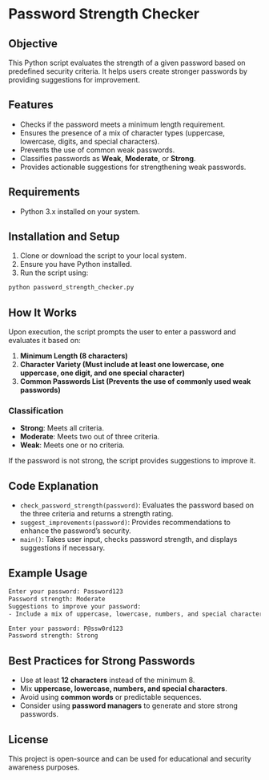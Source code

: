 # Password Strength Checker

## Objective
This Python script evaluates the strength of a given password based on predefined security criteria. It helps users create stronger passwords by providing suggestions for improvement.

## Features
- Checks if the password meets a minimum length requirement.
- Ensures the presence of a mix of character types (uppercase, lowercase, digits, and special characters).
- Prevents the use of common weak passwords.
- Classifies passwords as **Weak**, **Moderate**, or **Strong**.
- Provides actionable suggestions for strengthening weak passwords.

## Requirements
- Python 3.x installed on your system.

## Installation and Setup
1. Clone or download the script to your local system.
2. Ensure you have Python installed.
3. Run the script using:
```sh
python password_strength_checker.py
```

## How It Works
Upon execution, the script prompts the user to enter a password and evaluates it based on:
1. **Minimum Length (8 characters)**
2. **Character Variety (Must include at least one lowercase, one uppercase, one digit, and one special character)**
3. **Common Passwords List (Prevents the use of commonly used weak passwords)**

### Classification
- **Strong**: Meets all criteria.
- **Moderate**: Meets two out of three criteria.
- **Weak**: Meets one or no criteria.

If the password is not strong, the script provides suggestions to improve it.

## Code Explanation
- `check_password_strength(password)`: Evaluates the password based on the three criteria and returns a strength rating.
- `suggest_improvements(password)`: Provides recommendations to enhance the password’s security.
- `main()`: Takes user input, checks password strength, and displays suggestions if necessary.

## Example Usage
```sh
Enter your password: Password123
Password strength: Moderate
Suggestions to improve your password:
- Include a mix of uppercase, lowercase, numbers, and special characters.
```

```sh
Enter your password: P@ssw0rd123
Password strength: Strong
```

## Best Practices for Strong Passwords
- Use at least **12 characters** instead of the minimum 8.
- Mix **uppercase, lowercase, numbers, and special characters**.
- Avoid using **common words** or predictable sequences.
- Consider using **password managers** to generate and store strong passwords.

## License
This project is open-source and can be used for educational and security awareness purposes.

